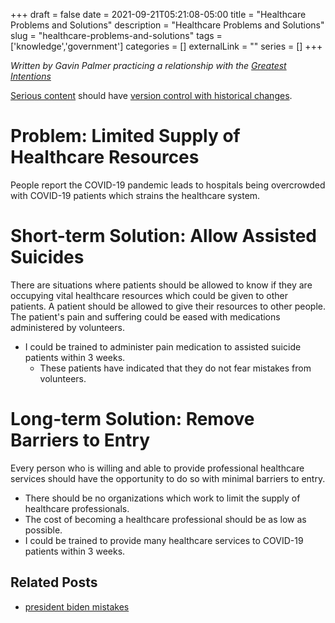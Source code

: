 +++ 
draft = false
date = 2021-09-21T05:21:08-05:00
title = "Healthcare Problems and Solutions"
description = "Healthcare Problems and Solutions"
slug = "healthcare-problems-and-solutions" 
tags = ['knowledge','government']
categories = []
externalLink = ""
series = []
+++

*Written by Gavin Palmer practicing a relationship with the [Greatest Intentions](/posts/helping-the-greatest-intentions)*

[Serious content](/posts/content-creation) should have [version control with historical changes](https://github.com/heroLFG/hugo-herolfg-site/commits/dev/content/posts/healthcare-problems-and-solutions.md).

# Problem: Limited Supply of Healthcare Resources

People report the COVID-19 pandemic leads to hospitals being overcrowded with COVID-19 patients which strains the healthcare system.

# Short-term Solution: Allow Assisted Suicides

There are situations where patients should be allowed to know if they are occupying vital healthcare resources which could be given to other patients.  A patient should be allowed to give their resources to other people.  The patient's pain and suffering could be eased with medications administered by volunteers.

- I could be trained to administer pain medication to assisted suicide patients within 3 weeks.
    - These patients have indicated that they do not fear mistakes from volunteers.

# Long-term Solution: Remove Barriers to Entry

Every person who is willing and able to provide professional healthcare services should have the opportunity to do so with minimal barriers to entry.

- There should be no organizations which work to limit the supply of healthcare professionals.
- The cost of becoming a healthcare professional should be as low as possible.
- I could be trained to provide many healthcare services to COVID-19 patients within 3 weeks.

## Related Posts
- [president biden mistakes](/posts/president-biden-mistakes)
